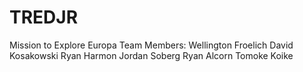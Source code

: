 # TREDJR
Mission to Explore Europa
Team Members:
Wellington Froelich
David Kosakowski
Ryan Harmon
Jordan Soberg
Ryan Alcorn
Tomoke Koike
